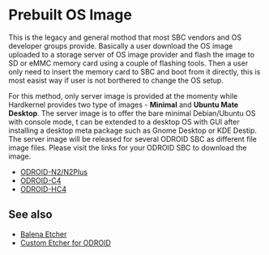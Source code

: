 # Prebuilt OS Image

This is the legacy and general mothod that most SBC vendors and OS developer groups provide. Basically a user download the OS image uploaded to a storage server of OS image provider and flash the image to SD or eMMC memory card using a couple of flashing tools. Then a user only need to insert the memory card to SBC and boot from it directly, this is most easist way if user is not borthered to change the OS setup.

For this method, only server image is provided at the momenty while Hardkernel provides two type of images - **Minimal** and **Ubuntu Mate Desktop**. The server image is to offer the bare minimal Debian/Ubuntu OS with console mode, t can be extended to a desktop OS with GUI after installing a desktop meta package such as Gnome Desktop or KDE Destip. The server image will be released for several ODROID SBC as different file image files. Please visit the links for your ODROID SBC to download the image.

* [ODROID-N2/N2Plus](odroidn2/image.md)
* [ODROID-C4](odroidc4/image.md)
* [ODROID-HC4](odroidhc4/image.md)

## See also
* [Balena Etcher](https://www.balena.io/etcher/)
* [Custom Etcher for ODROID](https://forum.odroid.com/viewtopic.php?f=55&t=40411)
